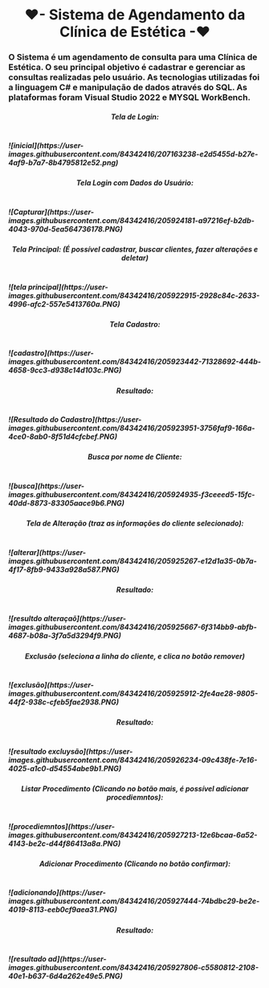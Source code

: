 <h1 align="center">❤- Sistema de Agendamento da Clínica de Estética -❤</h1>

<h3> O Sistema é um agendamento de consulta para uma Clínica de Estética. O seu principal objetivo é cadastrar e gerenciar as consultas realizadas pelo usuário.
As tecnologias utilizadas foi a linguagem C# e manipulação de dados através do SQL.
As plataformas foram Visual Studio 2022 e MYSQL WorkBench. </h3>

<h5 align="center">Tela de Login:<h5>
<br>![inicial](https://user-images.githubusercontent.com/84342416/207163238-e2d5455d-b27e-4af9-b7a7-8b4795812e52.png)<br>
<h5 align="center">Tela Login com Dados do Usuário:<h5>
<br>![Capturar](https://user-images.githubusercontent.com/84342416/205924181-a97216ef-b2db-4043-970d-5ea564736178.PNG)<br>
<h5 align="center">Tela Principal: (É possível cadastrar, buscar clientes, fazer alterações e deletar)<h5>
<br>![tela principal](https://user-images.githubusercontent.com/84342416/205922915-2928c84c-2633-4996-afc2-557e5413760a.PNG)<br>
<h5 align="center">Tela Cadastro: <h5>
<br>![cadastro](https://user-images.githubusercontent.com/84342416/205923442-71328692-444b-4658-9cc3-d938c14d103c.PNG)<br>
<h5 align="center">Resultado: <h5>
<br>![Resultado do Cadastro](https://user-images.githubusercontent.com/84342416/205923951-3756faf9-166a-4ce0-8ab0-8f51d4cfcbef.PNG)<br>
<h5 align="center">Busca por nome de Cliente: <h5>
<br>![busca](https://user-images.githubusercontent.com/84342416/205924935-f3ceeed5-15fc-40dd-8873-83305aace9b6.PNG)<br>  
<h5 align="center">Tela de Alteração (traz as informações do cliente selecionado): <h5>
<br>![alterar](https://user-images.githubusercontent.com/84342416/205925267-e12d1a35-0b7a-4f17-8fb9-9433a928a587.PNG)<br>  
<h5 align="center">Resultado: <h5>
<br>![resultdo alteraçaõ](https://user-images.githubusercontent.com/84342416/205925667-6f314bb9-abfb-4687-b08a-3f7a5d3294f9.PNG)<br>  
<h5 align="center">Exclusão (seleciona a linha do cliente, e clica no botão remover)<h5>
<br>![exclusão](https://user-images.githubusercontent.com/84342416/205925912-2fe4ae28-9805-44f2-938c-cfeb5fae2938.PNG)<br>  
<h5 align="center">Resultado: <h5>
<br>![resultado excluysão](https://user-images.githubusercontent.com/84342416/205926234-09c438fe-7e16-4025-a1c0-d54554abe9b1.PNG)<br>  
<h5 align="center">Listar Procedimento (Clicando no botão mais, é possível adicionar procediemntos): <h5>
<br>![procediemntos](https://user-images.githubusercontent.com/84342416/205927213-12e6bcaa-6a52-4143-be2c-d44f86413a8a.PNG)<br>  
 <h5 align="center">Adicionar Procedimento (Clicando no botão confirmar): <h5>
<br>![adicionando](https://user-images.githubusercontent.com/84342416/205927444-74bdbc29-be2e-4019-8113-eeb0cf9aea31.PNG)<br>  
<h5 align="center">Resultado: <h5>
<br>![resultado ad](https://user-images.githubusercontent.com/84342416/205927806-c5580812-2108-40e1-b637-6d4a262e49e5.PNG)<br>  







